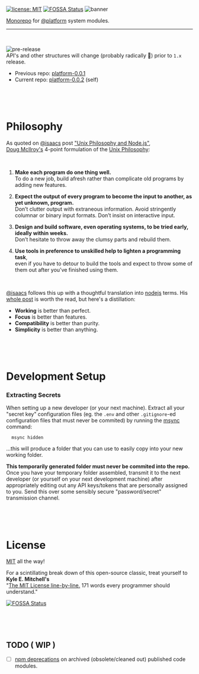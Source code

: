 [![license: MIT](https://img.shields.io/badge/license-MIT-blue.svg)](https://opensource.org/licenses/MIT)
[![FOSSA Status](https://app.fossa.com/api/projects/git%2Bgithub.com%2Fphilcockfield%2Fplatform-0.0.2.svg?type=shield)](https://app.fossa.com/projects/git%2Bgithub.com%2Fphilcockfield%2Fplatform-0.0.2?ref=badge_shield)
![banner](https://user-images.githubusercontent.com/185555/88729229-76ac1280-d187-11ea-81c6-14146ec64848.png)

[Monorepo](https://en.wikipedia.org/wiki/Monorepo) for [@platform](https://www.npmjs.com/org/platform) system modules.

---

<p>&nbsp;</p>

![pre-release](https://img.shields.io/badge/Status-pre--release-orange.svg)  
API's and other structures will change (probably radically 🐷) prior to `1.x` release.

- Previous repo: [platform-0.0.1](https://github.com/uiharness/platform-0.0.1)
- Current repo: [platform-0.0.2](https://github.com/philcockfield/platform-0.0.2) (self)



<p>&nbsp;</p>
<p>&nbsp;</p>



# Philosophy

As quoted on [@isaacs](https://www.npmjs.com/~isaacs) post ["Unix Philosophy and Node.js"](https://blog.izs.me/2013/04/unix-philosophy-and-nodejs),  
[Doug McIlroy's](https://en.wikipedia.org/wiki/Douglas_McIlroy) 4-point formulation of the [Unix Philosophy](http://www.catb.org/esr/writings/taoup/html/ch01s06.html):

<p>&nbsp;</p>

1. **Make each program do one thing well.**  
   To do a new job, build afresh rather than complicate old programs by adding new features.


2. **Expect the output of every program to become the input to another, as yet unknown, program.**  
   Don’t clutter output with extraneous information. Avoid stringently columnar or binary input formats. Don’t insist on interactive input.


3. **Design and build software, even operating systems, to be tried early, ideally within weeks.**  
Don’t hesitate to throw away the clumsy parts and rebuild them.


4. **Use tools in preference to unskilled help to lighten a programming task**,  
   even if you have to detour to build the tools and expect to throw some of them out after you’ve finished using them.

<p>&nbsp;</p>

[@isaacs](https://www.npmjs.com/~isaacs) follows this up with a thoughtful translation into [nodejs](https://nodejs.org) terms. His [whole post](https://blog.izs.me/2013/04/unix-philosophy-and-nodejs) is worth the read, but here's a distillation:

- **Working** is better than perfect.
- **Focus** is better than features.
- **Compatibility** is better than purity.
- **Simplicity** is better than anything.


<p>&nbsp;</p>
<p>&nbsp;</p>


# Development Setup

### Extracting Secrets

When setting up a new developer (or your next machine). Extract all your "secret key" configuration files (eg. the `.env` and other `.gitignore`-ed configuration files that must never be commited) by running the [msync](https://github.com/philcockfield/msync) command:


      msync hidden


...this will produce a folder that you can use to easily copy into your new working folder.  

**This temporarily generated folder must never be commited into the repo.**  Once you have your temporary folder assembled, transmit it to the next developer (or yourself on your next development machine) after appropriately editing out any API keys/tokens that are personally assigned to you. Send this over some sensibly secure "password/secret" transmission channel.


<p>&nbsp;</p>
<p>&nbsp;</p>


# License
[MIT](LICENSE) all the way!  

For a scintillating break down of this open-source classic, treat yourself to **Kyle E. Mitchell's**  
"[The MIT License line-by-line.](https://writing.kemitchell.com/2016/09/21/MIT-License-Line-by-Line.html) 171 words every programmer should understand."

[![FOSSA Status](https://app.fossa.com/api/projects/git%2Bgithub.com%2Fphilcockfield%2Fplatform-0.0.2.svg?type=large)](https://app.fossa.com/projects/git%2Bgithub.com%2Fphilcockfield%2Fplatform-0.0.2?ref=badge_large)

<p>&nbsp;</p>
<p>&nbsp;</p>





## TODO ( WIP )

- [ ] [npm deprecations](https://docs.npmjs.com/cli/v7/commands/npm-deprecate) on archived (obsolete/cleaned out) published code modules.